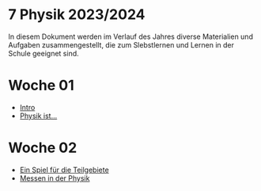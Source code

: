 7 Physik 2023/2024
======================

In diesem Dokument werden im Verlauf des Jahres diverse Materialien und Aufgaben zusammengestellt, die zum Slebstlernen und Lernen in der Schule geeignet sind.

# Woche 01

- [Intro](./00_Intro.slides.md)
- [Physik ist...](./01_physik_ist.md)

# Woche 02

- [Ein Spiel für die Teilgebiete](./01_physik_ist.md)
- [Messen in der Physik](./02_messaufgabe.slides.md)